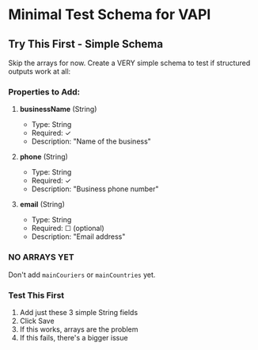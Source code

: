 # Minimal Test Schema for VAPI

## Try This First - Simple Schema

Skip the arrays for now. Create a VERY simple schema to test if structured outputs work at all:

### Properties to Add:

1. **businessName** (String)
   - Type: String
   - Required: ✓
   - Description: "Name of the business"

2. **phone** (String)
   - Type: String
   - Required: ✓
   - Description: "Business phone number"

3. **email** (String)
   - Type: String
   - Required: ☐ (optional)
   - Description: "Email address"

### NO ARRAYS YET

Don't add `mainCouriers` or `mainCountries` yet.

### Test This First

1. Add just these 3 simple String fields
2. Click Save
3. If this works, arrays are the problem
4. If this fails, there's a bigger issue



